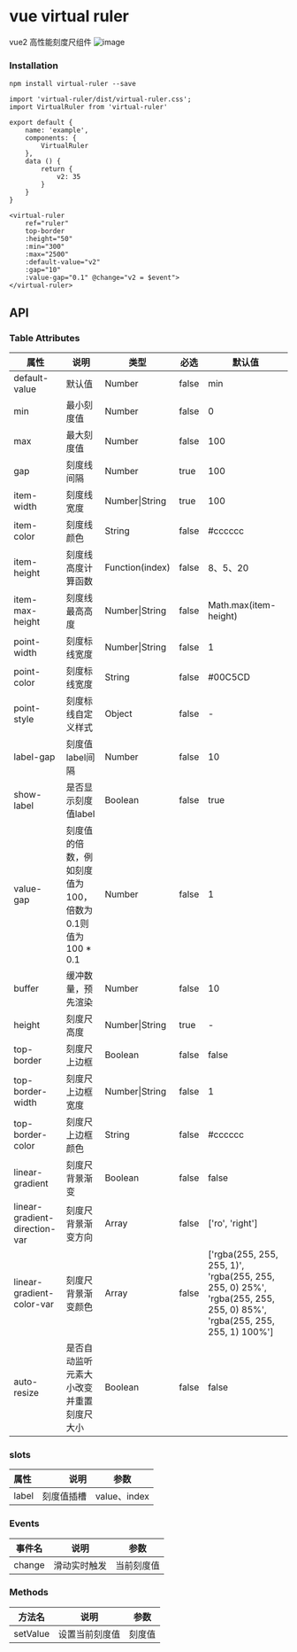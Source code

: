 # vue virtual ruler

vue2 高性能刻度尺组件
![image](https://github.com/zhouxianjun/vue-virtual-ruler/raw/master/src/assets/%E5%B1%8F%E5%B9%95%E5%BD%95%E5%88%B62020-07-10%20%E4%B8%8B%E5%8D%886.gif)

### Installation

```
npm install virtual-ruler --save
```

```
import 'virtual-ruler/dist/virtual-ruler.css';
import VirtualRuler from 'virtual-ruler'

export default {
    name: 'example',
    components: {
        VirtualRuler
    },
    data () {
        return {
            v2: 35
        }
    }
}

<virtual-ruler
    ref="ruler"
    top-border
    :height="50"
    :min="300"
    :max="2500"
    :default-value="v2"
    :gap="10"
    :value-gap="0.1" @change="v2 = $event">
</virtual-ruler>
```

## API

### Table Attributes

| 属性          | 说明                                          | 类型  |   必选    | 默认值     |
| ------------- | --------------------------------------------- | -------- | ---- | ---------- |
| default-value  | 默认值                                | Number   |   false  | min         |
| min       | 最小刻度值                                 | Number   |    false   | 0         |
| max       | 最大刻度值                                 | Number   |    false  | 100         |
| gap       | 刻度线间隔                                 | Number   |    true  | 100         |
| item-width       | 刻度线宽度                                 | Number\|String   |    true  | 100         |
| item-color       | 刻度线颜色                                | String   |    false  | \#cccccc         |
| item-height       | 刻度线高度计算函数                                | Function(index)   |    false  | 8、5、20         |
| item-max-height    | 刻度线最高高度                                | Number\|String   |    false  | Math.max(item-height)        |
| point-width    | 刻度标线宽度                                | Number\|String   |    false  | 1        |
| point-color    | 刻度标线宽度                                | String   |    false  | \#00C5CD        |
| point-style    | 刻度标线自定义样式                                | Object   |    false  | -        |
| label-gap    | 刻度值label间隔                                | Number   |    false  | 10        |
| show-label    | 是否显示刻度值label                                | Boolean   |    false  | true        |
| value-gap    | 刻度值的倍数，例如刻度值为 100，倍数为0.1则值为100 * 0.1 | Number   |    false  | 1        |
| buffer    | 缓冲数量，预先渲染                                | Number   |    false  | 10        |
| height    | 刻度尺高度                                | Number\|String   |    true  | -        |
| top-border    | 刻度尺上边框                                | Boolean   |    false  | false       |
| top-border-width    | 刻度尺上边框宽度                                | Number\|String   |    false  | 1       |
| top-border-color    | 刻度尺上边框颜色                              | String   |    false  | \#cccccc      |
| linear-gradient    | 刻度尺背景渐变                              | Boolean   |    false  | false      |
| linear-gradient-direction-var    | 刻度尺背景渐变方向                              | Array   |    false  | ['ro', 'right']      |
| linear-gradient-color-var    | 刻度尺背景渐变颜色                              | Array   |    false  | ['rgba(255, 255, 255, 1)', 'rgba(255, 255, 255, 0) 25%', 'rgba(255, 255, 255, 0) 85%', 'rgba(255, 255, 255, 1) 100%']      |
| auto-resize    | 是否自动监听元素大小改变并重置刻度尺大小                           | Boolean   |    false  | false      |


### slots

| 属性      |    说明 | 参数  |
| :-------- | --------:| :--: |
| label  | 刻度值插槽 |  value、index  |

### Events

| 事件名           | 说明                   | 参数                 |
| ---------------- | ---------------------- | -------------------- |
| change  | 滑动实时触发       | 当前刻度值 |

### Methods

| 方法名          | 说明             | 参数                                      |
| --------------- | ---------------- | ----------------------------------------- |
| setValue | 设置当前刻度值 | 刻度值 |
